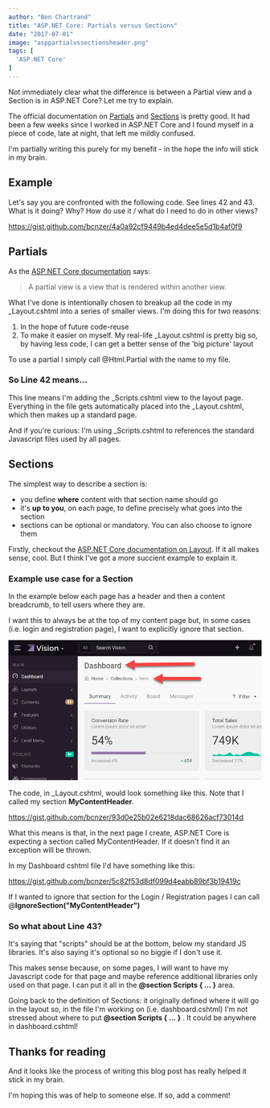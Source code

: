 ```yaml
---
author: "Ben Chartrand"
title: "ASP.NET Core: Partials versus Sections"
date: "2017-07-01"
image: "asppartialvssectionsheader.png"
tags: [
  'ASP.NET Core'
]
---
```


Not immediately clear what the difference is between a Partial view and a Section is in ASP.NET Core? Let me try to explain.

The official documentation on [Partials](https://docs.microsoft.com/en-us/aspnet/core/mvc/views/partial) and [Sections](https://docs.microsoft.com/en-us/aspnet/core/mvc/views/layout) is pretty good. It had been a few weeks since I worked in ASP.NET Core and I found myself in a piece of code, late at night, that left me mildly confused.

I'm partially writing this purely for my benefit - in the hope the info will stick in my brain.

## Example

Let's say you are confronted with the following code. See lines 42 and 43. What is it doing? Why? How do use it / what do I need to do in other views?

https://gist.github.com/bcnzer/4a0a92cf9449b4ed4dee5e5d1b4af0f9

## Partials

As the [ASP.NET Core documentation](https://docs.microsoft.com/en-us/aspnet/core/mvc/views/partial) says:

> A partial view is a view that is rendered within another view.

What I've done is intentionally chosen to breakup all the code in my \_Layout.cshtml into a series of smaller views. I'm doing this for two reasons:

1. In the hope of future code-reuse
2. To make it easier on myself. My real-life \_Layout.cshtml is pretty big so, by having less code, I can get a better sense of the 'big picture' layout

To use a partial I simply call @Html.Partial with the name to my file.

### So Line 42 means...

This line means I'm adding the \_Scripts.cshtml view to the layout page. Everything in the file gets automatically placed into the \_Layout.cshtml, which then makes up a standard page.

And if you're curious: I'm using \_Scripts.cshtml to references the standard Javascript files used by all pages.

## Sections

The simplest way to describe a section is:

- you define **where** content with that section name should go
- it's **up to you**, on each page, to define precisely what goes into the section
- sections can be optional or mandatory. You can also choose to ignore them

Firstly, checkout the [ASP.NET Core documentation on Layout](https://docs.microsoft.com/en-us/aspnet/core/mvc/views/layout). If it all makes sense, cool. But I think I've got a more succient example to explain it.

### Example use case for a Section

In the example below each page has a header and then a content breadcrumb, to tell users where they are.

I want this to always be at the top of my content page but, in some cases (i.e. login and registration page), I want to explicitly ignore that section.

[![SectionExample.png](images/sectionexample.png)](https://liftcodeplay.files.wordpress.com/2017/07/sectionexample.png)

The code, in \_Layout.cshtml, would look something like this. Note that I called my section **MyContentHeader**.

https://gist.github.com/bcnzer/93d0e25b02e6218dac68626acf73014d

What this means is that, in the next page I create, ASP.NET Core is expecting a section called MyContentHeader. If it doesn't find it an exception will be thrown.

In my Dashboard cshtml file I'd have something like this:

https://gist.github.com/bcnzer/5c82f53d8df099d4eabb89bf3b19419c

If I wanted to ignore that section for the Login / Registration pages I can call @**IgnoreSection("MyContentHeader")**

### So what about Line 43?

It's saying that "scripts" should be at the bottom, below my standard JS libraries. It's also saying it's optional so no biggie if I don't use it.

This makes sense because, on some pages, I will want to have my Javascript code for that page and maybe reference additional libraries only used on that page. I can put it all in the **@section Scripts { ... }** area.

Going back to the definition of Sections: it originally defined where it will go in the layout so, in the file I'm working on (i.e. dashboard.cshtml) I'm not stressed about where to put **@section Scripts { ... }** . It could be anywhere in dashboard.cshtml!

## Thanks for reading

And it looks like the process of writing this blog post has really helped it stick in my brain.

I'm hoping this was of help to someone else. If so, add a comment!
